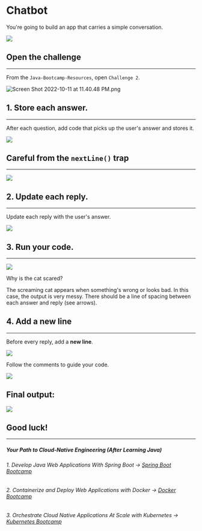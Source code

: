# Chatbot

 You're going to build an app that carries a simple conversation.

![](https://img-c.udemycdn.com/redactor/raw/article_lecture/2025-01-04_03-56-05-d7d0f9b74d03a84115baf24b385e26c2.gif)

## Open the challenge
------------------

From the `Java-Bootcamp-Resources`, open `Challenge 2`.

![Screen Shot 2022-10-11 at 11.40.48 PM.png](https://img-c.udemycdn.com/redactor/raw/article_lecture/2025-01-04_03-56-05-0e1b643f884a684d131bd360a746d2f2.png)

## 1\. Store each answer.
----------------------

After each question, add code that picks up the user's answer and stores it.

![](https://img-c.udemycdn.com/redactor/raw/article_lecture/2025-01-04_03-56-05-0e26e29534ef295ba048e065bfed8541.png)

## **Careful from the** `nextLine()` **trap**
----------------------------------------------

![](https://img-c.udemycdn.com/redactor/raw/article_lecture/2025-01-04_03-56-05-aec6a097fe5a9329647243cb6627f58b.png)


## 2\. Update each reply.
----------------------

Update each reply with the user's answer.

![](https://img-c.udemycdn.com/redactor/raw/article_lecture/2025-01-04_03-56-05-5b55dc9b8ff25bb4ba86969615ffa359.png)

## 3\. Run your code.
------------------

![](https://img-c.udemycdn.com/redactor/raw/article_lecture/2025-01-04_03-56-05-7cb514bd1206ab9abf7715c9e8363f19.png)

Why is the cat scared?

The screaming cat appears when something's wrong or looks bad. In this case, the output is very messy. There should be a line of spacing between each answer and reply (see arrows).

## 4\. Add a new line
------------------

Before every reply, add a **new line**.

![](https://img-c.udemycdn.com/redactor/raw/article_lecture/2025-01-04_03-56-05-d493dafd7604d7b78380f6cb9da337e3.png)

Follow the comments to guide your code.

![](https://img-c.udemycdn.com/redactor/raw/article_lecture/2025-01-04_03-56-05-78ed06d3bd2955cb7ae69f64571edd30.png)

## **Final output:**

![](https://img-c.udemycdn.com/redactor/raw/article_lecture/2025-01-04_03-56-05-a08c25022ce2a355b5bc7fbd0f2a673b.gif)

## Good luck!
----------
##### Your Path to Cloud-Native Engineering (After Learning Java)
###### 1. Develop Java Web Applications With Spring Boot → [Spring Boot Bootcamp](https://www.udemy.com/course/the-complete-spring-boot-development-bootcamp/?couponCode=SPRING_BOOTCAMP)
###### 2. Containerize and Deploy Web Applications with Docker → [Docker Bootcamp](https://www.udemy.com/course/docker-bootcamp-conquer-docker-with-real-world-projects/?couponCode=DOCKER_BOOTCAMP)
###### 3. Orchestrate Cloud Native Applications At Scale with Kubernetes → [Kubernetes Bootcamp](https://kubernetestraining.io/)